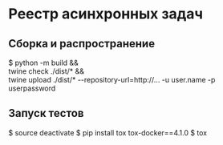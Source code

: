# Реестр асинхронных задач

## Сборка и распространение
$ python -m build && \
  twine check ./dist/* && \
  twine upload ./dist/* --repository-url=http://... -u user.name -p userpassword

## Запуск тестов
$ source deactivate
$ pip install tox tox-docker==4.1.0
$ tox
